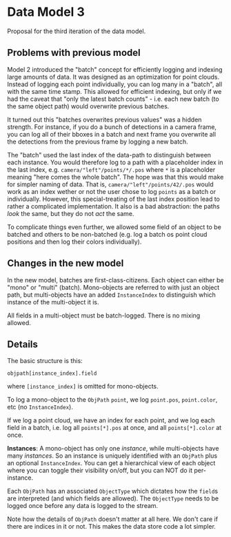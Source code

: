 # Data Model 3
Proposal for the third iteration of the data model.

## Problems with previous model

Model 2 introduced the "batch" concept for efficiently logging and indexing large amounts of data. It was designed as an optimization for point clouds. Instead of logging each point individually, you can log many in a "batch", all with the same time stamp. This allowed for efficient indexing, but only if we had the caveat that "only the latest batch counts" - i.e. each new batch (to the same object path) would overwrite previous batches.

It turned out this "batches overwrites previous values" was a hidden strength. For instance, if you do a bunch of detections in a camera frame, you can log all of their bboxes in a batch and next frame you overwrite all the detections from the previous frame by logging a new batch.

The "batch" used the last index of the data-path to distinguish between each instance. You would therefore log to a path with a placeholder index in the last index, e.g. `camera/"left"/points/*/.pos` where `*` is a placeholder meaning "here comes the whole batch". The hope was that this would make for simpler naming of data. That is, `camera/"left"/points/42/.pos` would work as an index wether or not the user chose to log `points` as a batch or individually. However, this special-treating of the last index position lead to rather a complicated implementation. It also is a bad abstraction: the paths _look_ the same, but they do not _act_ the same.

To complicate things even further, we allowed some field of an object to be batched and others to be non-batched (e.g. log a batch os point cloud positions and then log their colors individually).

## Changes in the new model

In the new model, batches are first-class-citizens. Each object can either be "mono" or "multi" (batch). Mono-objects are referred to with just an object path, but multi-objects have an added `InstanceIndex` to distinguish which instance of the multi-object it is.

All fields in a multi-object must be batch-logged. There is no mixing allowed.


## Details

The basic structure is this:

```
objpath[instance_index].field
```

where `[instance_index]` is omitted for mono-objects.

To log a mono-object to the `ObjPath` `point`, we log `point.pos`, `point.color`, etc (no `InstanceIndex`).

If we log a point cloud, we have an index for each point, and we log each field in a batch, i.e. log all `points[*].pos` at once, and all `points[*].color` at once.

**Instances**: A mono-object has only one _instance_, while multi-objects have many _instances_. So an instance is uniquely identified with an `ObjPath` plus an optional `InstanceIndex`. You can get a hierarchical view of each object where you can toggle their visibility on/off, but you can NOT do it per-instance.

Each `ObjPath` has an associated `ObjectType` which dictates how the `field`s are interpreted (and which fields are allowed). The `ObjectType` needs to be logged once before any data is logged to the stream.

Note how the details of `ObjPath` doesn't matter at all here. We don't care if there are indices in it or not. This makes the data store code a lot simpler.
